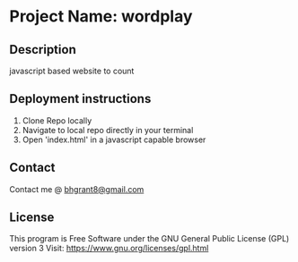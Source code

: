 # Project Name: wordplay

## Description

javascript based website to count

## Deployment instructions
  1. Clone Repo locally
  2. Navigate to local repo directly in your terminal
  3. Open 'index.html' in a javascript capable browser

## Contact
  Contact me @ <a href="mailto:bhgrant@gmail.com">bhgrant8@gmail.com</a><br>

## License
  This program is Free Software under the GNU General Public License (GPL) version 3
  Visit: https://www.gnu.org/licenses/gpl.html
